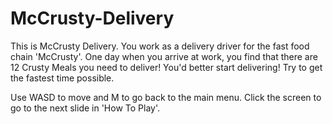 # McCrusty-Delivery

This is McCrusty Delivery.
You work as a delivery driver for the fast food chain 'McCrusty'.
One day when you arrive at work, you find that there are 12 Crusty Meals you need to deliver!
You'd better start delivering!
Try to get the fastest time possible.

Use WASD to move and M to go back to the main menu.
Click the screen to go to the next slide in 'How To Play'.
